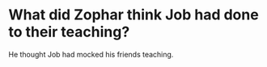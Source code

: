 # What did Zophar think Job had done to their teaching?

He thought Job had mocked his friends teaching.
